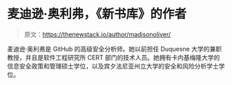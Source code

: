 # 麦迪逊·奥利弗，《新书库》的作者

> 原文：<https://thenewstack.io/author/madisonoliver/>

麦迪逊·奥利弗是 GitHub 的高级安全分析师。她以前担任 Duquesne 大学的兼职教授，并且是软件工程研究所 CERT 部门的技术人员。她拥有卡内基梅隆大学的信息安全政策和管理硕士学位，以及宾夕法尼亚州立大学的安全和风险分析学士学位。